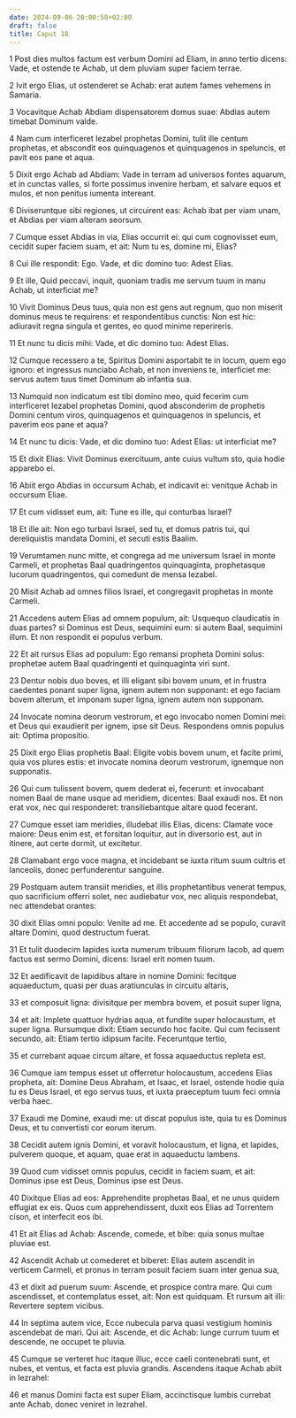 ```yaml
---
date: 2024-09-06 20:00:50+02:00
draft: false
title: Caput 18
---
```





1 Post dies multos factum est verbum Domini ad Eliam, in anno tertio dicens: Vade, et ostende te Achab, ut dem pluviam super faciem terrae.

2 Ivit ergo Elias, ut ostenderet se Achab: erat autem fames vehemens in Samaria.

3 Vocavitque Achab Abdiam dispensatorem domus suae: Abdias autem timebat Dominum valde.

4 Nam cum interficeret Iezabel prophetas Domini, tulit ille centum prophetas, et abscondit eos quinquagenos et quinquagenos in speluncis, et pavit eos pane et aqua.

5 Dixit ergo Achab ad Abdiam: Vade in terram ad universos fontes aquarum, et in cunctas valles, si forte possimus invenire herbam, et salvare equos et mulos, et non penitus iumenta intereant.

6 Diviseruntque sibi regiones, ut circuirent eas: Achab ibat per viam unam, et Abdias per viam alteram seorsum.

7 Cumque esset Abdias in via, Elias occurrit ei: qui cum cognovisset eum, cecidit super faciem suam, et ait: Num tu es, domine mi, Elias?

8 Cui ille respondit: Ego. Vade, et dic domino tuo: Adest Elias.

9 Et ille, Quid peccavi, inquit, quoniam tradis me servum tuum in manu Achab, ut interficiat me?

10 Vivit Dominus Deus tuus, quia non est gens aut regnum, quo non miserit dominus meus te requirens: et respondentibus cunctis: Non est hic: adiuravit regna singula et gentes, eo quod minime reperireris.

11 Et nunc tu dicis mihi: Vade, et dic domino tuo: Adest Elias.

12 Cumque recessero a te, Spiritus Domini asportabit te in locum, quem ego ignoro: et ingressus nunciabo Achab, et non inveniens te, interficiet me: servus autem tuus timet Dominum ab infantia sua.

13 Numquid non indicatum est tibi domino meo, quid fecerim cum interficeret Iezabel prophetas Domini, quod absconderim de prophetis Domini centum viros, quinquagenos et quinquagenos in speluncis, et paverim eos pane et aqua?

14 Et nunc tu dicis: Vade, et dic domino tuo: Adest Elias: ut interficiat me?

15 Et dixit Elias: Vivit Dominus exercituum, ante cuius vultum sto, quia hodie apparebo ei.

16 Abiit ergo Abdias in occursum Achab, et indicavit ei: venitque Achab in occursum Eliae.

17 Et cum vidisset eum, ait: Tune es ille, qui conturbas Israel?

18 Et ille ait: Non ego turbavi Israel, sed tu, et domus patris tui, qui dereliquistis mandata Domini, et secuti estis Baalim.

19 Verumtamen nunc mitte, et congrega ad me universum Israel in monte Carmeli, et prophetas Baal quadringentos quinquaginta, prophetasque lucorum quadringentos, qui comedunt de mensa Iezabel.

20 Misit Achab ad omnes filios Israel, et congregavit prophetas in monte Carmeli.

21 Accedens autem Elias ad omnem populum, ait: Usquequo claudicatis in duas partes? si Dominus est Deus, sequimini eum: si autem Baal, sequimini illum. Et non respondit ei populus verbum.

22 Et ait rursus Elias ad populum: Ego remansi propheta Domini solus: prophetae autem Baal quadringenti et quinquaginta viri sunt.

23 Dentur nobis duo boves, et illi eligant sibi bovem unum, et in frustra caedentes ponant super ligna, ignem autem non supponant: et ego faciam bovem alterum, et imponam super ligna, ignem autem non supponam.

24 Invocate nomina deorum vestrorum, et ego invocabo nomen Domini mei: et Deus qui exaudierit per ignem, ipse sit Deus. Respondens omnis populus ait: Optima propositio.

25 Dixit ergo Elias prophetis Baal: Eligite vobis bovem unum, et facite primi, quia vos plures estis: et invocate nomina deorum vestrorum, ignemque non supponatis.

26 Qui cum tulissent bovem, quem dederat ei, fecerunt: et invocabant nomen Baal de mane usque ad meridiem, dicentes: Baal exaudi nos. Et non erat vox, nec qui responderet: transiliebantque altare quod fecerant.

27 Cumque esset iam meridies, illudebat illis Elias, dicens: Clamate voce maiore: Deus enim est, et forsitan loquitur, aut in diversorio est, aut in itinere, aut certe dormit, ut excitetur.

28 Clamabant ergo voce magna, et incidebant se iuxta ritum suum cultris et lanceolis, donec perfunderentur sanguine.

29 Postquam autem transiit meridies, et illis prophetantibus venerat tempus, quo sacrificium offerri solet, nec audiebatur vox, nec aliquis respondebat, nec attendebat orantes:

30 dixit Elias omni populo: Venite ad me. Et accedente ad se populo, curavit altare Domini, quod destructum fuerat.

31 Et tulit duodecim lapides iuxta numerum tribuum filiorum Iacob, ad quem factus est sermo Domini, dicens: Israel erit nomen tuum.

32 Et aedificavit de lapidibus altare in nomine Domini: fecitque aquaeductum, quasi per duas aratiunculas in circuitu altaris,

33 et composuit ligna: divisitque per membra bovem, et posuit super ligna,

34 et ait: Implete quattuor hydrias aqua, et fundite super holocaustum, et super ligna. Rursumque dixit: Etiam secundo hoc facite. Qui cum fecissent secundo, ait: Etiam tertio idipsum facite. Feceruntque tertio,

35 et currebant aquae circum altare, et fossa aquaeductus repleta est.

36 Cumque iam tempus esset ut offerretur holocaustum, accedens Elias propheta, ait: Domine Deus Abraham, et Isaac, et Israel, ostende hodie quia tu es Deus Israel, et ego servus tuus, et iuxta praeceptum tuum feci omnia verba haec.

37 Exaudi me Domine, exaudi me: ut discat populus iste, quia tu es Dominus Deus, et tu convertisti cor eorum iterum.

38 Cecidit autem ignis Domini, et voravit holocaustum, et ligna, et lapides, pulverem quoque, et aquam, quae erat in aquaeductu lambens.

39 Quod cum vidisset omnis populus, cecidit in faciem suam, et ait: Dominus ipse est Deus, Dominus ipse est Deus.

40 Dixitque Elias ad eos: Apprehendite prophetas Baal, et ne unus quidem effugiat ex eis. Quos cum apprehendissent, duxit eos Elias ad Torrentem cison, et interfecit eos ibi.

41 Et ait Elias ad Achab: Ascende, comede, et bibe: quia sonus multae pluviae est.

42 Ascendit Achab ut comederet et biberet: Elias autem ascendit in verticem Carmeli, et pronus in terram posuit faciem suam inter genua sua,

43 et dixit ad puerum suum: Ascende, et prospice contra mare. Qui cum ascendisset, et contemplatus esset, ait: Non est quidquam. Et rursum ait illi: Revertere septem vicibus.

44 In septima autem vice, Ecce nubecula parva quasi vestigium hominis ascendebat de mari. Qui ait: Ascende, et dic Achab: Iunge currum tuum et descende, ne occupet te pluvia.

45 Cumque se verteret huc itaque illuc, ecce caeli contenebrati sunt, et nubes, et ventus, et facta est pluvia grandis. Ascendens itaque Achab abiit in Iezrahel:

46 et manus Domini facta est super Eliam, accinctisque lumbis currebat ante Achab, donec veniret in Iezrahel.

